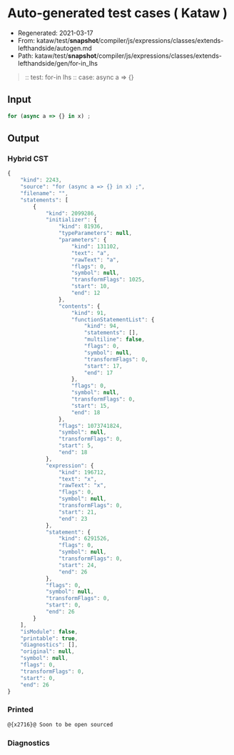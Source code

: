 # Auto-generated test cases ( Kataw )
- Regenerated: 2021-03-17
- From: kataw/test/__snapshot__/compiler/js/expressions/classes/extends-lefthandside/autogen.md
- Path: kataw/test/__snapshot__/compiler/js/expressions/classes/extends-lefthandside/gen/for-in_lhs
> :: test: for-in lhs
> :: case: async a => {}
## Input

`````js
for (async a => {} in x) ;
`````

## Output

### Hybrid CST

```javascript
{
    "kind": 2243,
    "source": "for (async a => {} in x) ;",
    "filename": "",
    "statements": [
        {
            "kind": 2099286,
            "initializer": {
                "kind": 81936,
                "typeParameters": null,
                "parameters": {
                    "kind": 131102,
                    "text": "a",
                    "rawText": "a",
                    "flags": 0,
                    "symbol": null,
                    "transformFlags": 1025,
                    "start": 10,
                    "end": 12
                },
                "contents": {
                    "kind": 91,
                    "functionStatementList": {
                        "kind": 94,
                        "statements": [],
                        "multiline": false,
                        "flags": 0,
                        "symbol": null,
                        "transformFlags": 0,
                        "start": 17,
                        "end": 17
                    },
                    "flags": 0,
                    "symbol": null,
                    "transformFlags": 0,
                    "start": 15,
                    "end": 18
                },
                "flags": 1073741824,
                "symbol": null,
                "transformFlags": 0,
                "start": 5,
                "end": 18
            },
            "expression": {
                "kind": 196712,
                "text": "x",
                "rawText": "x",
                "flags": 0,
                "symbol": null,
                "transformFlags": 0,
                "start": 21,
                "end": 23
            },
            "statement": {
                "kind": 6291526,
                "flags": 0,
                "symbol": null,
                "transformFlags": 0,
                "start": 24,
                "end": 26
            },
            "flags": 0,
            "symbol": null,
            "transformFlags": 0,
            "start": 0,
            "end": 26
        }
    ],
    "isModule": false,
    "printable": true,
    "diagnostics": [],
    "original": null,
    "symbol": null,
    "flags": 0,
    "transformFlags": 0,
    "start": 0,
    "end": 26
}
```

### Printed

```javascript
@{x2716}@ Soon to be open sourced
```

### Diagnostics

```javascript

```

